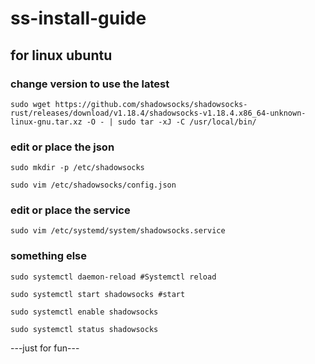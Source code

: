 # ss-install-guide
## for linux ubuntu
### change version to use the latest
```
sudo wget https://github.com/shadowsocks/shadowsocks-rust/releases/download/v1.18.4/shadowsocks-v1.18.4.x86_64-unknown-linux-gnu.tar.xz -O - | sudo tar -xJ -C /usr/local/bin/
```

### edit or place the json
```
sudo mkdir -p /etc/shadowsocks
```
```
sudo vim /etc/shadowsocks/config.json
```
### edit or place the service
```
sudo vim /etc/systemd/system/shadowsocks.service
```
### something else
```
sudo systemctl daemon-reload #Systemctl reload
```

```
sudo systemctl start shadowsocks #start
```
```
sudo systemctl enable shadowsocks
```
```
sudo systemctl status shadowsocks
```
---just for fun---
